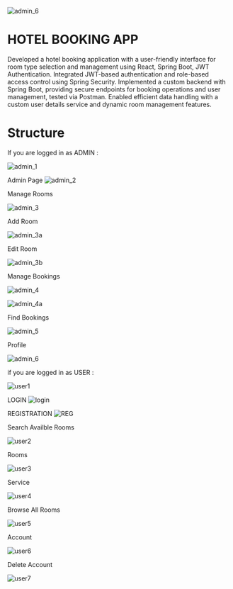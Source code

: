 ![admin_6](https://github.com/user-attachments/assets/a5be5986-20e2-4344-a8e0-4157d6a0fae2)
# HOTEL BOOKING APP
Developed a hotel booking application with a user-friendly interface for room type selection and management using React, Spring Boot, JWT Authentication. Integrated JWT-based authentication and role-based access control using Spring Security. Implemented a custom backend with Spring Boot, providing secure endpoints for booking operations and user management, tested via Postman. Enabled efficient data handling with a custom user details service and dynamic room management features.


# Structure

If you are logged in as ADMIN :

![admin_1](https://github.com/user-attachments/assets/306a198b-bf31-48f0-abf5-3f923adab0a2)

Admin Page 
![admin_2](https://github.com/user-attachments/assets/4f575e0f-3dd0-4cd4-a747-c2c98de9ef6c)

Manage Rooms

![admin_3](https://github.com/user-attachments/assets/1e1aa81c-ab76-4a5c-9ea2-f2f55e9c241b)

Add Room

![admin_3a](https://github.com/user-attachments/assets/81794cdf-e8b0-4a0e-83b5-102bb20fc7f3)

Edit Room

![admin_3b](https://github.com/user-attachments/assets/76d00952-8fc2-451c-b969-48dd20271cb0)

Manage Bookings

![admin_4](https://github.com/user-attachments/assets/84102d0c-759b-4474-9462-8d405fd6bfdd)

![admin_4a](https://github.com/user-attachments/assets/2cd852b3-b5db-4f6b-b6bf-6d73975144d1)

Find Bookings 

![admin_5](https://github.com/user-attachments/assets/14c607f4-b320-44da-93a9-63a39456ab4f)

Profile

![admin_6](https://github.com/user-attachments/assets/5f4f4591-6579-4a47-8d4b-596d4fd351cb)


if you are logged in as USER :

![user1](https://github.com/user-attachments/assets/19fbb875-9ee8-4d8c-ac43-57fd28c7cece)

LOGIN
![login](https://github.com/user-attachments/assets/87533b6c-931b-4ee2-b57b-6f5efb750ef8)

REGISTRATION
![REG](https://github.com/user-attachments/assets/71916f05-d84a-4519-9057-d23d4a43ab43)

Search Availble Rooms  

![user2](https://github.com/user-attachments/assets/6734a68c-bba7-40e3-bbea-1501a1917848)

Rooms

![user3](https://github.com/user-attachments/assets/751c99b0-7150-4f38-8be7-c8c23b723a32)

Service

![user4](https://github.com/user-attachments/assets/01e9f2fb-38ff-4506-85ed-7cb8269b6b77)

Browse All Rooms

![user5](https://github.com/user-attachments/assets/ca5633e9-b12d-46ed-8c61-bacdf497594d)

Account

![user6](https://github.com/user-attachments/assets/e3ca57ef-a3fd-4de2-8311-d266b021f74a)

Delete Account

![user7](https://github.com/user-attachments/assets/d293bb3b-2c18-4ebe-ba0e-1634db04c62a)
